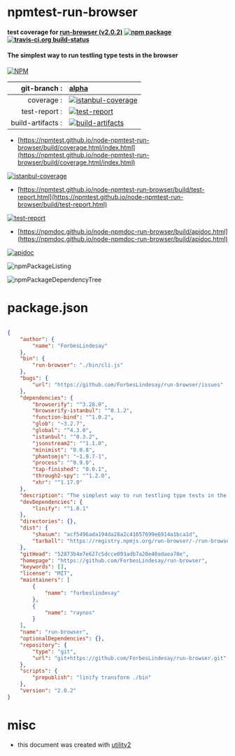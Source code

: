 # npmtest-run-browser

#### test coverage for  [run-browser (v2.0.2)](https://github.com/ForbesLindesay/run-browser)  [![npm package](https://img.shields.io/npm/v/npmtest-run-browser.svg?style=flat-square)](https://www.npmjs.org/package/npmtest-run-browser) [![travis-ci.org build-status](https://api.travis-ci.org/npmtest/node-npmtest-run-browser.svg)](https://travis-ci.org/npmtest/node-npmtest-run-browser)

#### The simplest way to run testling type tests in the browser

[![NPM](https://nodei.co/npm/run-browser.png?downloads=true&downloadRank=true&stars=true)](https://www.npmjs.com/package/run-browser)

| git-branch : | [alpha](https://github.com/npmtest/node-npmtest-run-browser/tree/alpha)|
|--:|:--|
| coverage : | [![istanbul-coverage](https://npmtest.github.io/node-npmtest-run-browser/build/coverage.badge.svg)](https://npmtest.github.io/node-npmtest-run-browser/build/coverage.html/index.html)|
| test-report : | [![test-report](https://npmtest.github.io/node-npmtest-run-browser/build/test-report.badge.svg)](https://npmtest.github.io/node-npmtest-run-browser/build/test-report.html)|
| build-artifacts : | [![build-artifacts](https://npmtest.github.io/node-npmtest-run-browser/glyphicons_144_folder_open.png)](https://github.com/npmtest/node-npmtest-run-browser/tree/gh-pages/build)|

- [https://npmtest.github.io/node-npmtest-run-browser/build/coverage.html/index.html](https://npmtest.github.io/node-npmtest-run-browser/build/coverage.html/index.html)

[![istanbul-coverage](https://npmtest.github.io/node-npmtest-run-browser/build/screenCapture.buildCi.browser.%252Ftmp%252Fbuild%252Fcoverage.lib.html.png)](https://npmtest.github.io/node-npmtest-run-browser/build/coverage.html/index.html)

- [https://npmtest.github.io/node-npmtest-run-browser/build/test-report.html](https://npmtest.github.io/node-npmtest-run-browser/build/test-report.html)

[![test-report](https://npmtest.github.io/node-npmtest-run-browser/build/screenCapture.buildCi.browser.%252Ftmp%252Fbuild%252Ftest-report.html.png)](https://npmtest.github.io/node-npmtest-run-browser/build/test-report.html)

- [https://npmdoc.github.io/node-npmdoc-run-browser/build/apidoc.html](https://npmdoc.github.io/node-npmdoc-run-browser/build/apidoc.html)

[![apidoc](https://npmdoc.github.io/node-npmdoc-run-browser/build/screenCapture.buildCi.browser.%252Ftmp%252Fbuild%252Fapidoc.html.png)](https://npmdoc.github.io/node-npmdoc-run-browser/build/apidoc.html)

![npmPackageListing](https://npmtest.github.io/node-npmtest-run-browser/build/screenCapture.npmPackageListing.svg)

![npmPackageDependencyTree](https://npmtest.github.io/node-npmtest-run-browser/build/screenCapture.npmPackageDependencyTree.svg)



# package.json

```json

{
    "author": {
        "name": "ForbesLindesay"
    },
    "bin": {
        "run-browser": "./bin/cli.js"
    },
    "bugs": {
        "url": "https://github.com/ForbesLindesay/run-browser/issues"
    },
    "dependencies": {
        "browserify": "^3.28.0",
        "browserify-istanbul": "^0.1.2",
        "function-bind": "^1.0.2",
        "glob": "~3.2.7",
        "global": "^4.3.0",
        "istanbul": "^0.3.2",
        "jsonstream2": "^1.1.0",
        "minimist": "0.0.8",
        "phantomjs": "~1.9.7-1",
        "process": "^0.9.0",
        "tap-finished": "0.0.1",
        "through2-spy": "^1.2.0",
        "xhr": "^1.17.0"
    },
    "description": "The simplest way to run testling type tests in the browser",
    "devDependencies": {
        "linify": "^1.0.1"
    },
    "directories": {},
    "dist": {
        "shasum": "acf5496ada194da28a2c41657699e6914a1bca1d",
        "tarball": "https://registry.npmjs.org/run-browser/-/run-browser-2.0.2.tgz"
    },
    "gitHead": "52873b4e7e627c5dcce093adb7a20e40adaea70e",
    "homepage": "https://github.com/ForbesLindesay/run-browser",
    "keywords": [],
    "license": "MIT",
    "maintainers": [
        {
            "name": "forbeslindesay"
        },
        {
            "name": "raynos"
        }
    ],
    "name": "run-browser",
    "optionalDependencies": {},
    "repository": {
        "type": "git",
        "url": "git+https://github.com/ForbesLindesay/run-browser.git"
    },
    "scripts": {
        "prepublish": "linify transform ./bin"
    },
    "version": "2.0.2"
}
```



# misc
- this document was created with [utility2](https://github.com/kaizhu256/node-utility2)
